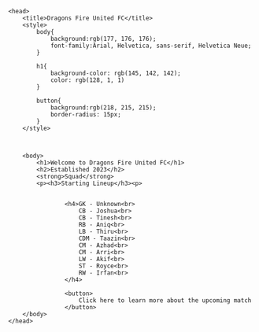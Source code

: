 <html>
    
    <head>
        <title>Dragons Fire United FC</title>
        <style>
            body{
                background:rgb(177, 176, 176);
                font-family:Arial, Helvetica, sans-serif, Helvetica Neue;
            }
            
            h1{
                background-color: rgb(145, 142, 142);
                color: rgb(128, 1, 1)
            }

            button{
                background:rgb(218, 215, 215);
                border-radius: 15px;
            }
        </style>



        <body>
            <h1>Welcome to Dragons Fire United FC</h1>
            <h2>Established 2023</h2>
            <strong>Squad</strong>
            <p><h3>Starting Lineup</h3><p>

                    
                    <h4>GK - Unknown<br>
                        CB - Joshua<br>
                        CB - Tinesh<br>
                        RB - Aniq<br>
                        LB - Thiru<br>
                        CDM - Taazin<br>
                        CM - Azhad<br>
                        CM - Arri<br>
                        LW - Akif<br>
                        ST - Royce<br>
                        RW - Irfan<br>
                    </h4>

                    <button>
                        Click here to learn more about the upcoming match
                    </button>
        </body>
    </head>
   
</html>
